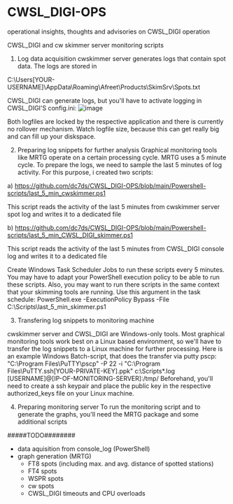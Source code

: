 # CWSL_DIGI-OPS
operational insights, thoughts and advisories on CWSL_DIGI operation

CWSL_DIGI and cw skimmer server monitoring scripts

1. Log data acquisition
cwskimmer server generates logs that contain spot data. The logs are stored in

C:\Users\[YOUR-USERNAME]\AppData\Roaming\Afreet\Products\SkimSrv\Spots.txt

CWSL_DIGI can generate logs, but you'll have to activate logging in CWSL_DIGI'S config.ini:
![image](https://github.com/dc7ds/CWSL_DIGI-OPS/assets/35285029/3f50dc75-25f9-4f9a-a65a-f122daf51602)

Both logfiles are locked by the respective application and there is currently no rollover mechanism. Watch logfile size, because this can get really big and can fill up your diskspace.

2. Preparing log snippets for further analysis
Graphical monitoring tools like MRTG operate on a certain processing cycle. MRTG uses a 5 minute cycle. To prepare the logs, we need to sample the last 5 minutes of log activity. For this purpose, i created two scripts:

a) https://github.com/dc7ds/CWSL_DIGI-OPS/blob/main/Powershell-scripts/last_5_min_cwskimmer.ps1

This script reads the activity of the last 5 minutes from cwskimmer server spot log and writes it to a dedicated file

b) https://github.com/dc7ds/CWSL_DIGI-OPS/blob/main/Powershell-scripts/last_5_min_CWSL_DIGI_skimmer.ps1

This script reads the activity of the last 5 minutes from CWSL_DIGI console log and writes it to a dedicated file

Create Windows Task Scheduler Jobs to run these scripts every 5 minutes. You may have to adapt your PowerShell execution policy to be able to run these scripts. Also, you may want to run there scripts in the same context that your skimming tools are running.
Use this argument in the task schedule: PowerShell.exe -ExecutionPolicy Bypass -File C:\Scripts\last_5_min_skimmer.ps1

3. Transfering log snippets to monitoring machine

cwskimmer server and CWSL_DIGI are Windows-only tools. Most graphical monitoring tools work best on a Linux based environment, so we'll have to transfer the log snippets to a Linux machine for further processing.
Here is an example Windows Batch-script, that does the transfer via putty pscp:
"C:\Program Files\PuTTY\pscp" -P 22 -i "C:\Program Files\PuTTY\.ssh\[YOUR-PRIVATE-KEY].ppk" c:\Scripts\*.log [USERNAME]@[IP-OF-MONITORING-SERVER]:/tmp/
Beforehand, you'll need to create a ssh keypair and place the public key in the respective authorized_keys file on your Linux machine.

4. Preparing monitoring server
To run the monitoring script and to generate the graphs, you'll need the MRTG package and some additional scripts



#####TODO########
- data aquisition from console_log (PowerShell)
- graph generation (MRTG)
  - FT8 spots (including max. and avg. distance of spotted stations)
  - FT4 spots
  - WSPR spots
  - cw spots
  - CWSL_DIGI timeouts and CPU overloads
